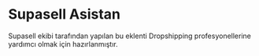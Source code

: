 # Supasell Asistan
Supasell ekibi tarafından yapılan bu eklenti Dropshipping profesyonellerine yardımcı olmak için hazırlanmıştır.
 
